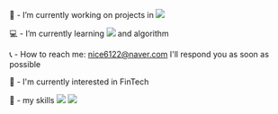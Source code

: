 :briefcase: - I’m currently working on projects in <img src="https://img.shields.io/badge/SSAFY-61DAFB?style=for-the-badge&logo=SSAFY&logoColor=white"/>

:computer: - I’m currently learning <img src="https://img.shields.io/badge/react-61DAFB?style=for-the-badge&logo=react&logoColor=white"/> and algorithm

:telephone_receiver: - How to reach me: nice6122@naver.com I'll respond you as soon as possible

:bookmark: - I'm currently interested in FinTech

:trident: - my skills
<img src="https://img.shields.io/badge/python컬러코드?style=원하는스타일&logo=#3776AB&logoColor=white"/>
<img src="https://img.shields.io/badge/텍스트-컬러코드?style=원하는스타일&logo=아이콘이름&logoColor=white"/>
